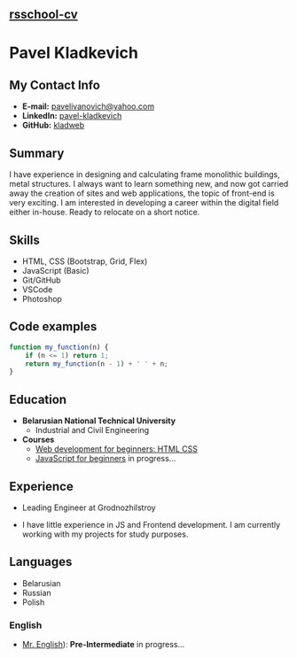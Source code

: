 ## [rsschool-cv](rsccool-cv)


# Pavel Kladkevich

## My Contact Info

* **E-mail:** [pavelivanovich@yahoo.com](pavelivanovich@yahoo.com)
* **LinkedIn:** [pavel-kladkevich](https://www.linkedin.com/in/pavel-kladkevich/)
* **GitHub:** [kladweb](https://github.com/kladweb)

## Summary

I have experience in designing and calculating frame monolithic buildings, metal structures.
I always want to learn something new, and now got carried away the creation of sites and web applications, the topic of front-end is very еxciting. I am interested in developing a career within the digital field either in-house. Ready to relocate on a short notice.

## Skills

* HTML, CSS (Bootstrap, Grid, Flex)
* JavaScript (Basic)
* Git/GitHub
* VSCode
* Photoshop

## Code examples

```js
function my_function(n) {
    if (n <= 1) return 1;
    return my_function(n - 1) + ' ' + n;
}
```
## Education

* **Belarusian National Technical University**
    * Industrial and Civil Engineering
* **Courses**
    * [Web development for beginners: HTML CSS](https://stepik.org/cert/1431615)
    * [JavaScript for beginners](https://stepik.org/cert/1524028) in progress...


## Experience

* Leading Engineer at Grodnozhilstroy

* I have little experience in JS and Frontend development. I am currently working with my projects for study purposes.

## Languages

- Belarusian 
- Russian
- Polish
### English 
-  [Mr. English](https://mrenglish.by/)): **Pre-Intermediate** in progress...
<br>
<br>
